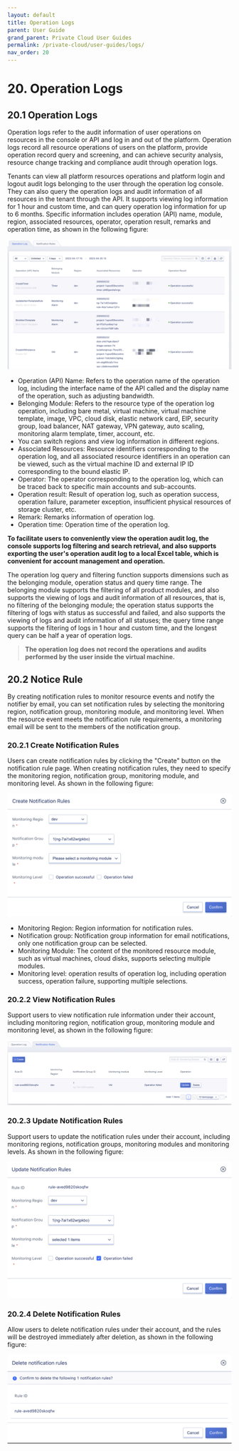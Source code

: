 ```yaml
---
layout: default
title: Operation Logs
parent: User Guide
grand_parent: Private Cloud User Guides
permalink: /private-cloud/user-guides/logs/
nav_order: 20
---
```

# 20. Operation Logs

## 20.1 Operation Logs

Operation logs refer to the audit information of user operations on resources in the console or API and log in and out of the platform. Operation logs record all resource operations of users on the platform, provide operation record query and screening, and can achieve security analysis, resource change tracking and compliance audit through operation logs.

Tenants can view all platform resources operations and platform login and logout audit logs belonging to the user through the operation log console. They can also query the operation logs and audit information of all resources in the tenant through the API. It supports viewing log information for 1 hour and custom time, and can query operation log information for up to 6 months. Specific information includes operation (API) name, module, region, associated resources, operator, operation result, remarks and operation time, as shown in the following figure:

![log](/assets/images/userguide/log.png)

* Operation (API) Name: Refers to the operation name of the operation log, including the interface name of the API called and the display name of the operation, such as adjusting bandwidth.
* Belonging Module: Refers to the resource type of the operation log operation, including bare metal, virtual machine, virtual machine template, image, VPC, cloud disk, elastic network card, EIP, security group, load balancer, NAT gateway, VPN gateway, auto scaling, monitoring alarm template, timer, account, etc.
* You can switch regions and view log information in different regions.
* Associated Resources: Resource identifiers corresponding to the operation log, and all associated resource identifiers in an operation can be viewed, such as the virtual machine ID and external IP ID corresponding to the bound elastic IP.
* Operator: The operator corresponding to the operation log, which can be traced back to specific main accounts and sub-accounts.
* Operation result: Result of operation log, such as operation success, operation failure, parameter exception, insufficient physical resources of storage cluster, etc.
* Remark: Remarks information of operation log.
* Operation time: Operation time of the operation log.

**To facilitate users to conveniently view the operation audit log, the console supports log filtering and search retrieval, and also supports exporting the user's operation audit log to a local Excel table, which is convenient for account management and operation.**

The operation log query and filtering function supports dimensions such as the belonging module, operation status and query time range. The belonging module supports the filtering of all product modules, and also supports the viewing of logs and audit information of all resources, that is, no filtering of the belonging module; the operation status supports the filtering of logs with status as successful and failed, and also supports the viewing of logs and audit information of all statuses; the query time range supports the filtering of logs in 1 hour and custom time, and the longest query can be half a year of operation logs.

> **The operation log does not record the operations and audits performed by the user inside the virtual machine.**

## 20.2 Notice Rule

By creating notification rules to monitor resource events and notify the notifier by email, you can set notification rules by selecting the monitoring region, notification group, monitoring module, and monitoring level. When the resource event meets the notification rule requirements, a monitoring email will be sent to the members of the notification group.

### 20.2.1 Create Notification Rules

Users can create notification rules by clicking the "Create" button on the notification rule page. When creating notification rules, they need to specify the monitoring region, notification group, monitoring module, and monitoring level. As shown in the following figure:

![logrule](/assets/images/userguide/logrule.png)

* Monitoring Region: Region information for notification rules.
* Notification group: Notification group information for email notifications, only one notification group can be selected.
* Monitoring Module: The content of the monitored resource module, such as virtual machines, cloud disks, supports selecting multiple modules.
* Monitoring level: operation results of operation log, including operation success, operation failure, supporting multiple selections.

### 20.2.2 View Notification Rules

Support users to view notification rule information under their account, including monitoring region, notification group, monitoring module and monitoring level, as shown in the following figure:

![logrule1](/assets/images/userguide/logrule1.png)

### 20.2.3 Update Notification Rules

Support users to update the notification rules under their account, including monitoring regions, notification groups, monitoring modules and monitoring levels. As shown in the following figure:

![logrule2](/assets/images/userguide/logrule2.png)

### 20.2.4 Delete Notification Rules

Allow users to delete notification rules under their account, and the rules will be destroyed immediately after deletion, as shown in the following figure:

![logrule3](/assets/images/userguide/logrule3.png)
